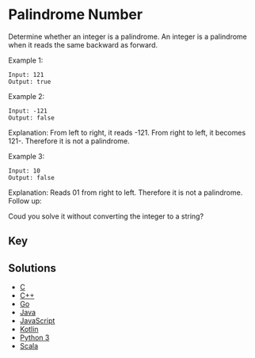 # Palindrome Number

Determine whether an integer is a palindrome. An integer is a palindrome when it reads the same backward as forward.

Example 1:

```text
Input: 121
Output: true
```

Example 2:

```text
Input: -121
Output: false
```

Explanation: From left to right, it reads -121. From right to left, it becomes 121-. Therefore it is not a palindrome.

Example 3:

```text
Input: 10
Output: false
```

Explanation: Reads 01 from right to left. Therefore it is not a palindrome.
Follow up:

Coud you solve it without converting the integer to a string?

## Key

## Solutions

- [C](./Solution.c)
- [C++](./Solution.cpp)
- [Go](./Solution.go)
- [Java](./Solution.java)
- [JavaScript](./Solution.js)
- [Kotlin](./Solution.kt)
- [Python 3](./Solution.py)
- [Scala](./Solution.scala)